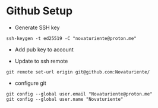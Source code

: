 # Github Setup

- Generate SSH key
```
ssh-keygen -t ed25519 -C "novaturiente@proton.me"
```
- Add pub key to account

- Update to ssh remote
```
git remote set-url origin git@github.com:Novaturiente/
```

- configure git
```
git config --global user.email "Novaturiente@proton.me"
git config --global user.name "Novaturiente"
```

